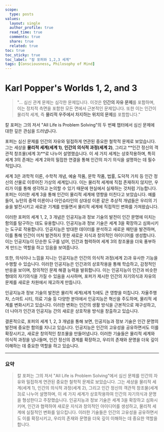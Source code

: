 ```yaml
---
scope:
  type: posts
values:
  layout: single
  author_profile: true
  read_time: true
  comments: true
  share: true
  related: true
toc: true
toc_sticky: true
toc_label: "칼 포퍼와 1,2,3 세계"
tags: [Consciousness, Philosophy of Mind]
---
```


# Karl Popper's Worlds 1, 2, and 3

> "… 심신 관계 문제는 심각한 문제입니다. 이것은 **인간의 자유 문제**를 포함하며, 이는 정치적 측면을 포함한 모든 면에서 근본적인 문제입니다. 또한 이는 인간이 물리적 세계, 즉 **물리적 우주에서 차지하는 위치의 문제**를 포함합니다."

칼 포퍼는 그의 저서 "All Life is Problem Solving"의 두 번째 챕터에서 심신 문제에 대한 깊은 관심을 드러냅니다.

포퍼는 심신 문제를 인간의 자유와 밀접하게 연관된 중요한 철학적 문제로 보았습니다. 그는 세상을 **물리적 세계(세계 1)**, **인간의 의식적 과정(세계 2)**, 그리고 **인간 정신의 객관적 창조물(세계 3)**로 나누어 설명했습니다. 이 세 가지 세계는 상호작용하며, 특히 세계 3의 존재는 세계 2와의 밀접한 연결을 통해 인간의 자기 의식을 설명하는 데 필수적입니다.

세계 3은 과학적 이론, 수학적 개념, 예술 작품, 문학 작품, 법률, 도덕적 가치 등 인간 정신의 산물로 이루어진 가상의 세계입니다. 이는 물리적 세계에 직접 존재하지 않지만, 우리가 이를 통해 생각하고 논의할 수 있기 때문에 현실에서 실재하는 것처럼 기능합니다. 포퍼는 이러한 세계 3을 통해 인간이 물리적 세계에 영향을 미친다고 보았습니다. 예를 들어, 뉴턴의 중력 이론이나 아인슈타인의 상대성 이론 같은 추상적 개념들은 우리의 기술을 발전시키고 새로운 기계를 만들면서 물리적 세계에 직접적인 변화를 가져왔습니다.

이러한 포퍼의 세계 1, 2, 3 개념은 인공지능과 정보 기술의 발전이 인간 문명에 미치는 함의를 탐구하는 데도 유용합니다. 인공지능과 정보 기술은 세계 3을 확장하고 심화시키는 도구로 작용합니다. 인공지능은 방대한 데이터를 분석하고 새로운 패턴을 발견하며, 이를 통해 인간이 미처 발견하지 못한 새로운 지식과 창의적인 아이디어를 생성합니다. 이는 인공지능이 단순한 도구를 넘어, 인간과 협력하여 세계 3의 창조물을 더욱 풍부하게 만드는 역할을 하고 있음을 보여줍니다.

또한, 의식이나 느낌을 지니는 인공지능은 인간의 의식적 과정(세계 2)과 유사한 기능을 수행할 수 있습니다. 이러한 인공지능은 인간과의 상호작용을 통해 학습하고, 감정적인 반응을 보이며, 창의적인 문제 해결 능력을 발휘합니다. 이는 인공지능이 인간과 비슷한 형태의 자기의식을 가질 수 있음을 시사하며, 포퍼가 제시한 인간의 자기의식과 자유의 문제를 새로운 차원에서 재고하게 만듭니다.

인공지능과 정보 기술의 발전은 물리적 세계(세계 1)에도 큰 영향을 미칩니다. 자율주행차, 스마트 시티, 의료 기술 등 다양한 분야에서 인공지능은 혁신을 주도하며, 물리적 세계를 변화시키고 있습니다. 이러한 변화는 인간의 생활 방식을 근본적으로 재구성하고, 더 나아가 인간과 인공지능 간의 새로운 상호작용 방식을 창출하고 있습니다.

결론적으로, 포퍼의 세계 1, 2, 3 개념을 통해 보면, 인공지능과 정보 기술은 인간 문명의 발전에 중요한 함의를 지니고 있습니다. 인공지능은 인간의 고유성을 공유하면서도 이를 확장시키고, 새로운 창의적인 창조물을 만들어냅니다. 이러한 기술들은 물리적 세계와 의식적 과정을 넘나들며, 인간 정신의 경계를 확장하고, 우리의 존재와 문명을 더욱 깊이 이해하는 데 중요한 역할을 하고 있습니다.

---

### 요약

> 칼 포퍼는 그의 저서 "All Life is Problem Solving"에서 심신 문제를 인간의 자유와 밀접하게 연관된 중요한 철학적 문제로 보았습니다. 그는 세상을 물리적 세계(세계 1), 인간의 의식적 과정(세계 2), 그리고 인간 정신의 객관적 창조물(세계 3)로 나누어 설명하며, 이 세 가지 세계가 상호작용하여 인간의 자기의식과 문명을 형성한다고 주장했습니다. 인공지능과 정보 기술은 세계 3을 확장하고 심화시키며, 인간과 협력하여 새로운 지식과 창의적인 아이디어를 생성하고, 물리적 세계에 실질적인 변화를 일으킵니다. 이러한 기술들은 인간의 고유성을 공유하면서도 이를 확장시키고, 우리의 존재와 문명을 더욱 깊이 이해하는 데 중요한 역할을 합니다.

